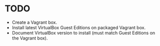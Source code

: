 TODO
====

* Create a Vagrant box.
* Install latest VirtualBox Guest Editions on packaged Vagrant box.
* Document VirtualBox version to install (must match Guest Editions on the Vagrant box).
